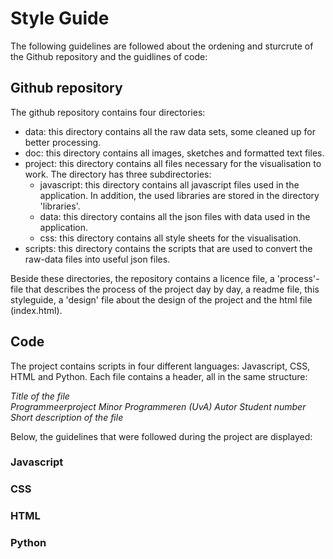 # Style Guide

The following guidelines are followed about the ordening and sturcrute of the Github repository and the guidlines of code:

## Github repository
The github repository contains four directories:
* data: this directory contains all the raw data sets, some cleaned up for better processing.
* doc: this directory contains all images, sketches and formatted text files.
* project: this directory contains all files necessary for the visualisation to work. The directory has three subdirectories:
  * javascript: this directory contains all javascript files used in the application. In addition, the used libraries are stored in the directory 'libraries'.
  * data: this directory contains all the json files with data used in the application.
  * css: this directory contains all style sheets for the visualisation.
* scripts: this directory contains the scripts that are used to convert the raw-data files into useful json files.

Beside these directories, the repository contains a licence file, a 'process'-file that describes the process of the project day by day, a readme file, this styleguide, a 'design' file about the design of the project and the html file (index.html).


## Code
The project contains scripts in four different languages: Javascript, CSS, HTML and Python. Each file contains a header, all in the same structure:

*Title of the file  
Programmeerproject
Minor Programmeren (UvA)
Autor
Student number  
Short description of the file*

Below, the guidelines that were followed during the project are displayed:

### Javascript


### CSS


### HTML

### Python

